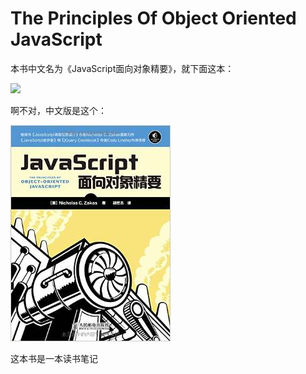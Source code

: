 # The Principles Of Object Oriented JavaScript

本书中文名为《JavaScript面向对象精要》，就下面这本：

![](http://images.mrcdn.net/ebay/9781593275402.jpg)

啊不对，中文版是这个：

![](/assets/51aOh77MbaL._SY344_BO1,204,203,200_QL70_.jpg)

这本书是一本读书笔记